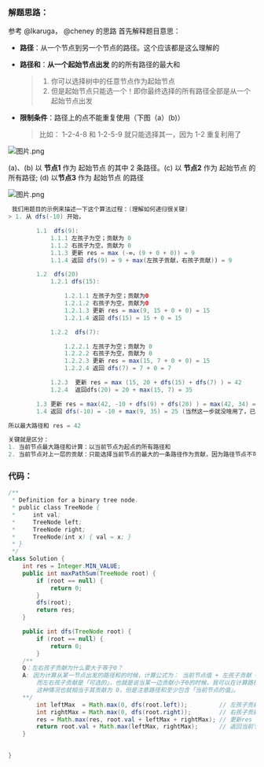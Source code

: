 ### 解题思路：
参考 @Ikaruga， @cheney 的思路
首先解释题目意思：
* **路径**：从一个节点到另一个节点的路径。这个应该都是这么理解的
* **路径和**：**从一个起始节点出发** 的的所有路径的最大和
    > 1. 你可以选择树中的任意节点作为起始节点
    > 2. 但是起始节点只能选一个！即你最终选择的所有路径全部是从一个起始节点出发
   

* **限制条件**：路径上的点不能重复使用（下图（a）(b)）
    > 比如： 1-2-4-8 和 1-2-5-9 就只能选择其一，因为 1-2 重复利用了

![图片.png](https://pic.leetcode-cn.com/f7f14b5f671f7ede8333253a440d45bb3d81c1107de5ef9db88d74e14f7037b0-%E5%9B%BE%E7%89%87.png)


(a)、(b) 以 **节点1** 作为 起始节点 的其中 2 条路径。(c) 以 **节点2** 作为 起始节点 的所有路径;  (d) 以**节点3** 作为 起始节点 的路径

![图片.png](https://pic.leetcode-cn.com/0b34caf569ccbbaffdb1230e712db329412a7e040b3217504dd4ae2255771735-%E5%9B%BE%E7%89%87.png)



```Java []
 我们用题目的示例来描述一下这个算法过程：(理解如何递归很关键)
> 1. 从 dfs(-10) 开始， 

        1.1  dfs(9): 
            1.1.1 左孩子为空；贡献为 0
            1.1.2 右孩子为空，贡献为 0
            1.1.3 更新 res = max (-∞，(9 + 0 + 0)) = 9
            1.1.4 返回 dfs(9) = 9 + max(左孩子贡献，右孩子贡献)) = 9

        1.2  dfs(20)
            1.2.1 dfs(15):

                1.2.1.1 左孩子为空；贡献为0
                1.2.1.2 右孩子为空，贡献为0
                1.2.1.3 更新 res = max(9, 15 + 0 + 0) = 15
                1.2.1.4 返回 dfs(15) = 15 + 0 = 15

            1.2.2  dfs(7):

                1.2.2.1 左孩子为空；贡献为 0
                1.2.2.2 右孩子为空，贡献为 0
                1.2.2.3 更新 res = max(15, 7 + 0 + 0) = 15
                1.2.2.4 返回 dfs(7) = 7 + 0 = 7

            1.2.3  更新 res = max (15, 20 + dfs(15) + dfs(7) ) = 42
            1.2.4  返回dfs(20) = 20 + max(15, 7) = 35

        1.3 更新 res = max(42, -10 + dfs(9) + dfs(20) ) = max(42, 34) = 42 
        1.4 返回 dfs(-10) = -10 + max(9, 35) = 25 (当然这一步就没啥用了，已经有最终res)

所以最大路径和 res = 42 

关键就是区分：
1. 当前节点最大路径和计算：以当前节点为起点的所有路径和
2. 当前节点对上一层的贡献：只能选择当前节点的最大的一条路径作为贡献，因为路径节点不可重复

```
 




### 代码：

```Java []
/**
 * Definition for a binary tree node.
 * public class TreeNode {
 *     int val;
 *     TreeNode left;
 *     TreeNode right;
 *     TreeNode(int x) { val = x; }
 * }
 */
class Solution {
    int res = Integer.MIN_VALUE;
    public int maxPathSum(TreeNode root) {
        if (root == null) {
            return 0;
        }
        dfs(root);
        return res;
    }

    public int dfs(TreeNode root) {
        if (root == null) {
            return 0;
        }
    /**
    Q：左右孩子贡献为什么要大于等于0？
    A: 因为计算从某一节点出发的路径和的时候，计算公式为： 当前节点值 + 左孩子贡献 + 右孩子贡献，
        而左右孩子贡献是「可选的」，也就是说当某一边贡献小于0的时候，我可以在计算路径和时不算这一边
        这种情况也就相当于其贡献为 0，但是注意路径和至少包含「当前节点的值」。
    **/
        int leftMax  = Math.max(0, dfs(root.left));         // 左孩子贡献
        int rightMax = Math.max(0, dfs(root.right));        // 右孩子贡献
        res = Math.max(res, root.val + leftMax + rightMax); // 更新res
        return root.val + Math.max(leftMax, rightMax);      // 返回当前节点的总贡献
    }

    
}
```